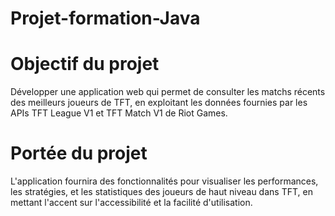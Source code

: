 # Projet-formation-Java

# Objectif du projet
Développer une application web qui permet de consulter les matchs récents des meilleurs joueurs de TFT, en exploitant les données fournies par les APIs TFT League V1 et TFT Match V1 de Riot Games.
# Portée du projet
L'application fournira des fonctionnalités pour visualiser les performances, les stratégies, et les statistiques des joueurs de haut niveau dans TFT, en mettant l'accent sur l'accessibilité et la facilité d'utilisation.
